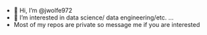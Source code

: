 - 👋 Hi, I’m @jwolfe972
- 👀 I’m interested in data science/ data engineering/etc. ...
- Most of my repos are private so message me if you are interested

<!---
jwolfe972/jwolfe972 is a ✨ special ✨ repository because its `README.md` (this file) appears on your GitHub profile.
You can click the Preview link to take a look at your changes.
--->
